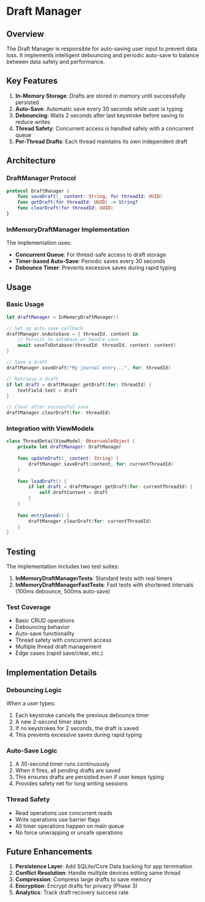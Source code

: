 # Draft Manager

## Overview

The Draft Manager is responsible for auto-saving user input to prevent data loss. It implements intelligent debouncing and periodic auto-save to balance between data safety and performance.

## Key Features

1. **In-Memory Storage**: Drafts are stored in memory until successfully persisted
2. **Auto-Save**: Automatic save every 30 seconds while user is typing
3. **Debouncing**: Waits 2 seconds after last keystroke before saving to reduce writes
4. **Thread Safety**: Concurrent access is handled safely with a concurrent queue
5. **Per-Thread Drafts**: Each thread maintains its own independent draft

## Architecture

### DraftManager Protocol

```swift
protocol DraftManager {
    func saveDraft(_ content: String, for threadId: UUID)
    func getDraft(for threadId: UUID) -> String?
    func clearDraft(for threadId: UUID)
}
```

### InMemoryDraftManager Implementation

The implementation uses:
- **Concurrent Queue**: For thread-safe access to draft storage
- **Timer-based Auto-Save**: Periodic saves every 30 seconds
- **Debounce Timer**: Prevents excessive saves during rapid typing

## Usage

### Basic Usage

```swift
let draftManager = InMemoryDraftManager()

// Set up auto-save callback
draftManager.onAutoSave = { threadId, content in
    // Persist to database or handle save
    await saveToDatabase(threadId: threadId, content: content)
}

// Save a draft
draftManager.saveDraft("My journal entry...", for: threadId)

// Retrieve a draft
if let draft = draftManager.getDraft(for: threadId) {
    textField.text = draft
}

// Clear after successful save
draftManager.clearDraft(for: threadId)
```

### Integration with ViewModels

```swift
class ThreadDetailViewModel: ObservableObject {
    private let draftManager: DraftManager
    
    func updateDraft(_ content: String) {
        draftManager.saveDraft(content, for: currentThreadId)
    }
    
    func loadDraft() {
        if let draft = draftManager.getDraft(for: currentThreadId) {
            self.draftContent = draft
        }
    }
    
    func entrySaved() {
        draftManager.clearDraft(for: currentThreadId)
    }
}
```

## Testing

The implementation includes two test suites:

1. **InMemoryDraftManagerTests**: Standard tests with real timers
2. **InMemoryDraftManagerFastTests**: Fast tests with shortened intervals (100ms debounce, 500ms auto-save)

### Test Coverage

- Basic CRUD operations
- Debouncing behavior
- Auto-save functionality
- Thread safety with concurrent access
- Multiple thread draft management
- Edge cases (rapid save/clear, etc.)

## Implementation Details

### Debouncing Logic

When a user types:
1. Each keystroke cancels the previous debounce timer
2. A new 2-second timer starts
3. If no keystrokes for 2 seconds, the draft is saved
4. This prevents excessive saves during rapid typing

### Auto-Save Logic

1. A 30-second timer runs continuously
2. When it fires, all pending drafts are saved
3. This ensures drafts are persisted even if user keeps typing
4. Provides safety net for long writing sessions

### Thread Safety

- Read operations use concurrent reads
- Write operations use barrier flags
- All timer operations happen on main queue
- No force unwrapping or unsafe operations

## Future Enhancements

1. **Persistence Layer**: Add SQLite/Core Data backing for app termination
2. **Conflict Resolution**: Handle multiple devices editing same thread
3. **Compression**: Compress large drafts to save memory
4. **Encryption**: Encrypt drafts for privacy (Phase 3)
5. **Analytics**: Track draft recovery success rate